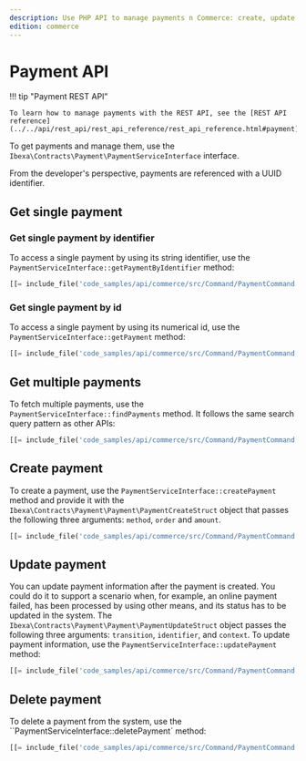 ```yaml
---
description: Use PHP API to manage payments n Commerce: create, update and delete payments.
edition: commerce
---
```


# Payment API

!!! tip "Payment REST API"

    To learn how to manage payments with the REST API, see the [REST API reference](../../api/rest_api/rest_api_reference/rest_api_reference.html#payment).

To get payments and manage them, use the `Ibexa\Contracts\Payment\PaymentServiceInterface` interface.

From the developer's perspective, payments are referenced with a UUID identifier. 

## Get single payment 

### Get single payment by identifier

To access a single payment by using its string identifier, use the `PaymentServiceInterface::getPaymentByIdentifier` method:

``` php
[[= include_file('code_samples/api/commerce/src/Command/PaymentCommand.php', 56, 60) =]]
```

### Get single payment by id

To access a single payment by using its numerical id, use the `PaymentServiceInterface::getPayment` method:

``` php
[[= include_file('code_samples/api/commerce/src/Command/PaymentCommand.php', 50, 54) =]]
```

## Get multiple payments

To fetch multiple payments, use the `PaymentServiceInterface::findPayments` method. 
It follows the same search query pattern as other APIs:

``` php
[[= include_file('code_samples/api/commerce/src/Command/PaymentCommand.php', 62, 78) =]]
```

## Create payment

To create a payment, use the `PaymentServiceInterface::createPayment` method and provide it with 
the `Ibexa\Contracts\Payment\Payment\PaymentCreateStruct` object that passes the following three arguments: `method`, `order` and `amount`.

``` php
[[= include_file('code_samples/api/commerce/src/Command/PaymentCommand.php', 80, 89) =]]
```

## Update payment

You can update payment information after the payment is created. 
You could do it to support a scenario when, for example, an online payment failed, has been processed by using other means, and its status has to be updated in the system. 
The `Ibexa\Contracts\Payment\Payment\PaymentUpdateStruct` object passes the following three arguments: `transition`, `identifier`, and `context`.
To update payment information, use the `PaymentServiceInterface::updatePayment` method:

``` php
[[= include_file('code_samples/api/commerce/src/Command/PaymentCommand.php', 91, 97) =]]
```

## Delete payment

To delete a payment from the system, use the ``PaymentServiceInterface::deletePayment` method:
``` php
[[= include_file('code_samples/api/commerce/src/Command/PaymentCommand.php', 99, 102) =]]
```
